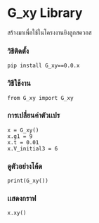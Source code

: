# G_xy Library

สร้างมาเพื่อใช้ในโครงงานยิงลูกสควอส

### วิธีติดตั้ง
```
pip install G_xy==0.0.x
```
### วิธีใช้งาน

```
from G_xy import G_xy
```
### การเปลี่ยนค่าตัวเเปร
```
x = G_xy()    
x.g1 = 9   
x.t = 0.01
x.V_initial3 = 6
```
### ดูตัวอย่างโค้ด
```
print(G_xy()) 
```
### เเสดงกราฟ
```
x.xy()
```
